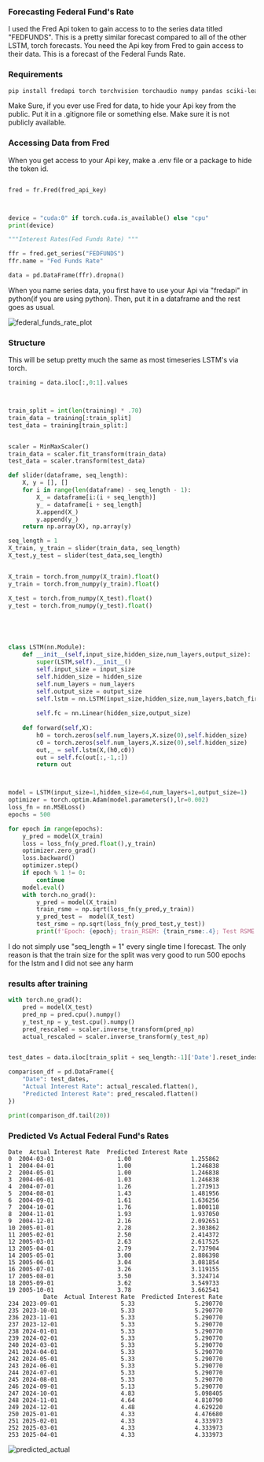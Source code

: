 ### Forecasting Federal Fund's Rate

I used the Fred Api token to gain access to to the series data titled "FEDFUNDS". This is a pretty similar forecast compared to all of the other LSTM, torch forecasts. You need the Api key from Fred to gain access to their data. This is a forecast of the Federal Funds Rate.

### Requirements
```bash
pip install fredapi torch torchvision torchaudio numpy pandas sciki-learn matplotlib seaborn
```
Make Sure, if you ever use Fred for data, to hide your Api key from the public. Put it in a .gitignore file or something else. Make sure it is not publicly available.

### Accessing Data from Fred
When you get access to your Api key, make a .env file or a package to hide the token id.
```python

fred = fr.Fred(fred_api_key)



device = "cuda:0" if torch.cuda.is_available() else "cpu"
print(device)

"""Interest Rates(Fed Funds Rate) """

ffr = fred.get_series("FEDFUNDS")
ffr.name = "Fed Funds Rate"

data = pd.DataFrame(ffr).dropna()
```
When you name series data, you first have to use your Api via "fredapi" in python(if you are using python). Then, put it in a dataframe and the rest goes as usual.


![federal_funds_rate_plot](images/federal-funds-rate-date.png)



### Structure
This will be setup pretty much the same as most timeseries LSTM's via torch.
```python
training = data.iloc[:,0:1].values



train_split = int(len(training) * .70)
train_data = training[:train_split]
test_data = training[train_split:]


scaler = MinMaxScaler()
train_data = scaler.fit_transform(train_data)
test_data = scaler.transform(test_data)

def slider(dataframe, seq_length):
    X, y = [], []
    for i in range(len(dataframe) - seq_length - 1):
        X_ = dataframe[i:(i + seq_length)]
        y_ = dataframe[i + seq_length]
        X.append(X_)
        y.append(y_)
    return np.array(X), np.array(y)

seq_length = 1
X_train, y_train = slider(train_data, seq_length)
X_test,y_test = slider(test_data,seq_length)


X_train = torch.from_numpy(X_train).float()
y_train = torch.from_numpy(y_train).float()

X_test = torch.from_numpy(X_test).float()
y_test = torch.from_numpy(y_test).float()





class LSTM(nn.Module):
    def __init__(self,input_size,hidden_size,num_layers,output_size):
        super(LSTM,self).__init__()
        self.input_size = input_size
        self.hidden_size = hidden_size
        self.num_layers = num_layers
        self.output_size = output_size
        self.lstm = nn.LSTM(input_size,hidden_size,num_layers,batch_first=True)
        
        self.fc = nn.Linear(hidden_size,output_size)
        
    def forward(self,X):
        h0 = torch.zeros(self.num_layers,X.size(0),self.hidden_size)
        c0 = torch.zeros(self.num_layers,X.size(0),self.hidden_size)
        out,_ = self.lstm(X,(h0,c0))
        out = self.fc(out[:,-1,:])
        return out



model = LSTM(input_size=1,hidden_size=64,num_layers=1,output_size=1)
optimizer = torch.optim.Adam(model.parameters(),lr=0.002)
loss_fn = nn.MSELoss()
epochs = 500

for epoch in range(epochs):
    y_pred = model(X_train)
    loss = loss_fn(y_pred.float(),y_train)
    optimizer.zero_grad()
    loss.backward()
    optimizer.step()
    if epoch % 1 != 0:
        continue
    model.eval()
    with torch.no_grad():
        y_pred = model(X_train)
        train_rsme = np.sqrt(loss_fn(y_pred,y_train))
        y_pred_test =  model(X_test)
        test_rsme = np.sqrt(loss_fn(y_pred_test,y_test))
        print(f'Epoch: {epoch}; train_RSEM: {train_rsme:.4}; Test RSME: {test_rsme:.4}')
```
I do not simply use "seq_length = 1" every single time I forecast. The only reason is that the train size for the split was very good to run 500 epochs for the lstm and I did not see any harm

### results after training
```python
with torch.no_grad():
    pred = model(X_test)
    pred_np = pred.cpu().numpy()
    y_test_np = y_test.cpu().numpy()
    pred_rescaled = scaler.inverse_transform(pred_np)
    actual_rescaled = scaler.inverse_transform(y_test_np)


test_dates = data.iloc[train_split + seq_length:-1]['Date'].reset_index(drop=True)

comparison_df = pd.DataFrame({
    "Date": test_dates,
    "Actual Interest Rate": actual_rescaled.flatten(),
    "Predicted Interest Rate": pred_rescaled.flatten()
})

print(comparison_df.tail(20))
```

### Predicted Vs Actual Federal Fund's Rates

```text
Date  Actual Interest Rate  Predicted Interest Rate
0  2004-03-01                  1.00                 1.255862
1  2004-04-01                  1.00                 1.246838
2  2004-05-01                  1.00                 1.246838
3  2004-06-01                  1.03                 1.246838
4  2004-07-01                  1.26                 1.273913
5  2004-08-01                  1.43                 1.481956
6  2004-09-01                  1.61                 1.636256
7  2004-10-01                  1.76                 1.800118
8  2004-11-01                  1.93                 1.937050
9  2004-12-01                  2.16                 2.092651
10 2005-01-01                  2.28                 2.303862
11 2005-02-01                  2.50                 2.414372
12 2005-03-01                  2.63                 2.617525
13 2005-04-01                  2.79                 2.737904
14 2005-05-01                  3.00                 2.886398
15 2005-06-01                  3.04                 3.081854
16 2005-07-01                  3.26                 3.119155
17 2005-08-01                  3.50                 3.324714
18 2005-09-01                  3.62                 3.549733
19 2005-10-01                  3.78                 3.662541
          Date  Actual Interest Rate  Predicted Interest Rate
234 2023-09-01                  5.33                 5.290770
235 2023-10-01                  5.33                 5.290770
236 2023-11-01                  5.33                 5.290770
237 2023-12-01                  5.33                 5.290770
238 2024-01-01                  5.33                 5.290770
239 2024-02-01                  5.33                 5.290770
240 2024-03-01                  5.33                 5.290770
241 2024-04-01                  5.33                 5.290770
242 2024-05-01                  5.33                 5.290770
243 2024-06-01                  5.33                 5.290770
244 2024-07-01                  5.33                 5.290770
245 2024-08-01                  5.33                 5.290770
246 2024-09-01                  5.13                 5.290770
247 2024-10-01                  4.83                 5.098405
248 2024-11-01                  4.64                 4.810790
249 2024-12-01                  4.48                 4.629220
250 2025-01-01                  4.33                 4.476680
251 2025-02-01                  4.33                 4.333973
252 2025-03-01                  4.33                 4.333973
253 2025-04-01                  4.33                 4.333973
```

![predicted_actual](images\predicted-vs-actual.png)



